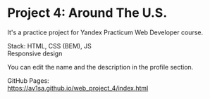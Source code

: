 # Project 4: Around The U.S.

It's a practice project for Yandex Practicum Web Developer course. 

Stack: HTML, CSS (BEM), JS  
Responsive design

You can edit the name and the description in the profile section.

GitHub Pages:  
https://av1sa.github.io/web_project_4/index.html